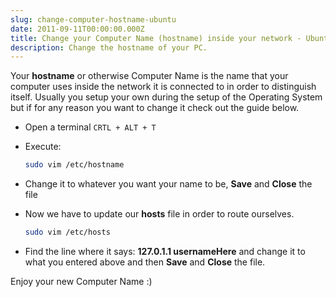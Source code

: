 ```yaml
---
slug: change-computer-hostname-ubuntu
date: 2011-09-11T00:00:00.000Z
title: Change your Computer Name (hostname) inside your network - Ubuntu
description: Change the hostname of your PC.
---
```


Your **hostname** or otherwise Computer Name is the name that your computer uses inside the network it is connected to in order to distinguish itself. Usually you setup your own during the setup of the Operating System but if for any reason you want to change it check out the guide below.

- Open a terminal ```CRTL + ALT + T```

- Execute:

    ```bash
    sudo vim /etc/hostname
    ```

- Change it to whatever you want your name to be, **Save** and **Close** the file

- Now we have to update our **hosts** file in order to route ourselves.

    ```bash
    sudo vim /etc/hosts
    ```

- Find the line where it says: **127.0.1.1 usernameHere** and change it to what you entered above and then **Save** and **Close** the file.

Enjoy your new Computer Name :)
